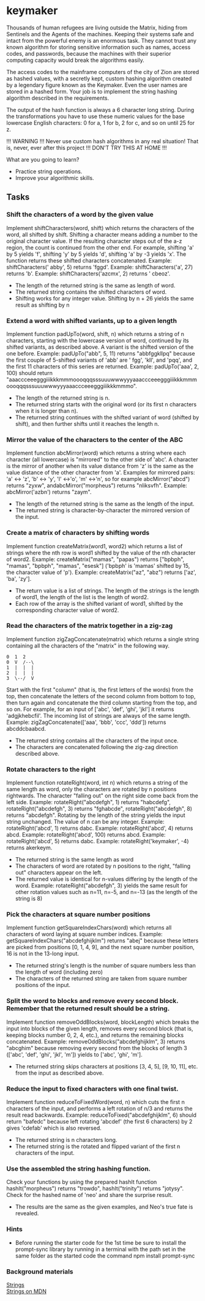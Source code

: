 # keymaker

Thousands of human refugees are living outside the Matrix, hiding from Sentinels and the Agents of the machines. Keeping
their systems safe and intact from the powerful enemy is an enormous task. They cannot trust any known algorithm for
storing sensitive information such as names, access codes, and passwords, because the machines with their superior
computing capacity would break the algorithms easily.

The access codes to the mainframe computers of the city of Zion are stored as hashed values, with a secretly kept,
custom hashing algorithm created by a legendary figure known as the Keymaker. Even the user names are stored in a hashed
form. Your job is to implement the string hashing algorithm described in the requirements.

The output of the hash function is always a 6 character long string. During the transformations you have to use these
numeric values for the base lowercase English characters: 0 for a, 1 for b, 2 for c, and so on until 25 for z.

!!! WARNING !!! Never use custom hash algorithms in any real situation! That is, never, ever after this project !!!
DON'T TRY THIS AT HOME !!!

What are you going to learn?

* Practice string operations.
* Improve your algorithmic skills.

## Tasks

### Shift the characters of a word by the given value

Implement shiftCharacters(word, shift) which returns the characters of the word, all shifted by shift. Shifting a
character means adding a number to the original character value. If the resulting character steps out of the a-z region,
the count is continued from the other end. For example, shifting 'a' by 5 yields 'f', shifting 'y' by 5 yields 'd',
shifting 'a' by -3 yields 'x'. The function returns these shifted characters concatenated. Example: shiftCharacters('
abby', 5) returns 'fggd'. Example: shiftCharacters('a', 27) returns 'b'. Example: shiftCharacters('azcmx', 2) returns '
cbeoz'.

* The length of the returned string is the same as length of word.
* The returned string contains the shifted characters of word.
* Shifting works for any integer value. Shifting by n + 26 yields the same result as shifting by n

### Extend a word with shifted variants, up to a given length

Implement function padUpTo(word, shift, n) which returns a string of n characters, starting with the lowercase version
of word, continued by its shifted variants, as described above. A variant is the shifted version of the one before.
Example: padUpTo("abb", 5, 11) returns "abbfggkllpq" because the first couple of 5-shifted variants of 'abb' are '
fgg', 'kll', and 'pqq', and the first 11 characters of this series are returned. Example: padUpTo('aaa', 2, 100) should
return "aaaccceeegggiiikkkmmmoooqqqsssuuuwwwyyyaaaccceeegggiiikkkmmmoooqqqsssuuuwwwyyyaaaccceeegggiiikkkmmmo".

* The length of the returned string is n.
* The returned string starts with the original word (or its first n characters when it is longer than n).
* The returned string continues with the shifted variant of word (shifted by shift), and then further shifts until it
  reaches the length n.

### Mirror the value of the characters to the center of the ABC

Implement function abcMirror(word) which returns a string where each character (all lowercase) is "mirrored" to the
other side of 'abc'. A character is the mirror of another when its value distance from 'z' is the same as the value
distance of the other character from 'a'. Examples for mirrored pairs: 'a' <-> 'z', 'b' <-> 'y', 'l' <->'o', 'm' <->'n',
so for example abcMirror("abcd") returns "zyxw", andabcMirror("morpheus") returns "nliksvfh". Example: abcMirror('azbn')
returns "zaym".

* The length of the returned string is the same as the length of the input.
* The returned string is character-by-character the mirrored version of the input.

### Create a matrix of characters by shifting words

Implement function createMatrix(word1, word2) which returns a list of strings where the nth row is word1 shifted by the
value of the nth character of word2. Example: createMatrix("mamas", "papas")
returns ["bpbph", "mamas", "bpbph", "mamas", "esesk"] ('bpbph' is 'mamas' shifted by 15, the character value of 'p').
Example: createMatrix("az", "abz") returns ['az', 'ba', 'zy'].

* The return value is a list of strings. The length of the strings is the length of word1, the length of the list is the
  length of word2.
* Each row of the array is the shifted variant of word1, shifted by the corresponding character value of word2.

### Read the characters of the matrix together in a zig-zag

Implement function zigZagConcatenate(matrix) which returns a single string containing all the characters of the "matrix"
in the following way.

```
0  1  2
0  V  /--\
1  |  |  |
2  |  |  |
3  \--/  V
```

Start with the first "column" (that is, the first letters of the words) from the top, then concatenate the letters of
the second column from bottom to top, then turn again and concatenate the third column starting from the top, and so on.
For example, for an input of ['abc', 'def', 'ghi', 'jkl'] it returns 'adgjkhebcfil'. The incoming list of strings are
always of the same length. Example: zigZagConcatenate(['aaa', 'bbb', 'ccc', 'ddd']) returns abcddcbaabcd.

* The returned string contains all the characters of the input once.
* The characters are concatenated following the zig-zag direction described above.

### Rotate characters to the right

Implement function rotateRight(word, int n) which returns a string of the same length as word, only the characters are
rotated by n positions rightwards. The character "falling out" on the right side come back from the left side. Example:
rotateRight("abcdefgh", 1) returns "habcdefg", rotateRight("abcdefgh", 3) returns "fghabcde", rotateRight("abcdefgh", 8)
returns "abcdefgh". Rotating by the length of the string yields the input string unchanged. The value of n can be any
integer. Example: rotateRight('abcd', 1) returns dabc. Example: rotateRight('abcd', 4) returns abcd. Example:
rotateRight('abcd', 100) returns abcd. Example: rotateRight('abcd', 5) returns dabc. Example: rotateRight('keymaker',
-4) returns akerkeym.

* The returned string is the same length as word
* The characters of word are rotated by n positions to the right, "falling out" characters appear on the left.
* The returned value is identical for n-values differing by the length of the word. Example: rotateRight("abcdefgh", 3)
  yields the same result for other rotation values such as n=11, n=-5, and n=-13 (as the length of the string is 8)

### Pick the characters at square number positions

Implement function getSquareIndexChars(word) which returns all characters of word laying at square number indices.
Example: getSquareIndexChars("abcdefghijklm") returns "abej" because these letters are picked from
positions [0, 1, 4, 9], and the next square number position, 16 is not in the 13-long input.

* The returned string's length is the number of square numbers less than the length of word (including zero)
* The characters of the returned string are taken from square number positions of the input.

### Split the word to blocks and remove every second block. Remember that the returned result should be a string.

Implement function removeOddBlocks(word, blockLength) which breaks the input into blocks of the given length, removes
every second block (that is, keeping blocks number 0, 2, 4, etc.), and returns the remaining blocks concatenated.
Example: removeOddBlocks("abcdefghijklm", 3) returns "abcghim" because removing every second from the blocks of length
3 (['abc', 'def', 'ghi', 'jkl', 'm']) yields to ['abc', 'ghi', 'm'].

* The returned string skips characters at positions [3, 4, 5], [9, 10, 11], etc. from the input as described above.

### Reduce the input to fixed characters with one final twist.

Implement function reduceToFixedWord(word, n) which cuts the first n characters of the input, and performs a left
rotation of n/3 and returns the result read backwards. Example: reduceToFixed("abcdefghijklm", 6) should return "bafedc"
because left rotating 'abcdef' (the first 6 characters) by 2 gives 'cdefab' which is also reversed.

* The returned string is n characters long.
* The returned string is the rotated and flipped variant of the first n characters of the input.

### Use the assembled the string hashing function.

Check your functions by using the prepared hashIt function hashIt("morpheus") returns "trowdo", hashIt("trinity")
returns "jotysy". Check for the hashed name of 'neo' and share the surprise result.

* The results are the same as the given examples, and Neo's true fate is revealed.

### Hints

* Before running the starter code for the 1st time be sure to install the prompt-sync library by running in a terminal
  with the path set in the same folder as the started code the command npm install prompt-sync

### Background materials

[Strings](/01-PB/JavascriptDataTypes.md)  
[Strings on MDN](https://developer.mozilla.org/en-US/docs/Web/JavaScript/Reference/Global_Objects/String)  

